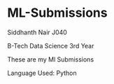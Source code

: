 # ML-Submissions

Siddhanth Nair
J040

B-Tech Data Science 3rd Year

These are my Ml Submissions

Language Used:
Python
